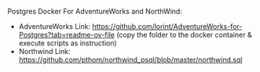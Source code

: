 Postgres Docker For AdventureWorks and NorthWind:

+ AdventureWorks Link: https://github.com/lorint/AdventureWorks-for-Postgres?tab=readme-ov-file (copy the folder to the docker container & execute scripts as instruction)
+ Northwind Link: https://github.com/pthom/northwind_psql/blob/master/northwind.sql

